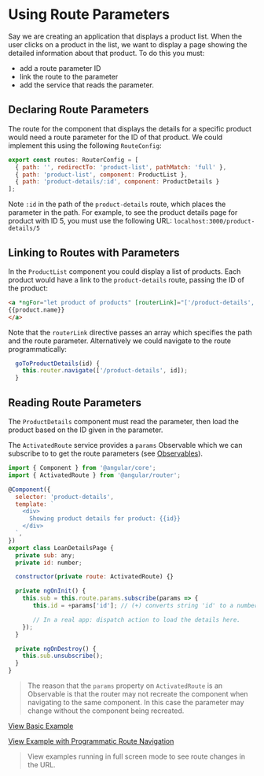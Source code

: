# Using Route Parameters #

Say we are creating an application that displays a product list. When the user clicks on a product in the list, we want to display a page showing the detailed information about that product. To do this you must:

* add a route parameter ID
* link the route to the parameter
* add the service that reads the parameter.

## Declaring Route Parameters ##

The route for the component that displays the details for a specific product would need a route parameter for the ID of that product. We could implement this using the following `RouteConfig`:

```javascript
export const routes: RouterConfig = [
  { path: '', redirectTo: 'product-list', pathMatch: 'full' },
  { path: 'product-list', component: ProductList },
  { path: 'product-details/:id', component: ProductDetails }
];
```

Note `:id` in the path of the `product-details` route, which places the parameter in the path. For example, to see the product details page for product with ID 5, you must use the following URL:
`localhost:3000/product-details/5`

## Linking to Routes with Parameters ##

In the `ProductList` component you could display a list of products. Each product would have a link to the `product-details` route, passing the ID of the product:

```html
<a *ngFor="let product of products" [routerLink]="['/product-details', product.id]">
{{product.name}}
</a>
```

Note that the `routerLink` directive passes an array which specifies the path and the route parameter. Alternatively we could navigate to the route programmatically:

```javascript
  goToProductDetails(id) {
    this.router.navigate(['/product-details', id]);
  }
```

## Reading Route Parameters ##

The `ProductDetails` component must read the parameter, then load the product based on the ID given in the parameter.

The `ActivatedRoute` service provides a `params` Observable which we can subscribe to to get the route parameters (see [Observables](/handout/observables/README.md)).

```javascript
import { Component } from '@angular/core';
import { ActivatedRoute } from '@angular/router';

@Component({
  selector: 'product-details',
  template: `
    <div>
      Showing product details for product: {{id}}
    </div>
  `,
})
export class LoanDetailsPage {
  private sub: any;
  private id: number;

  constructor(private route: ActivatedRoute) {}

  private ngOnInit() {
    this.sub = this.route.params.subscribe(params => {
       this.id = +params['id']; // (+) converts string 'id' to a number

       // In a real app: dispatch action to load the details here.
    });
  }

  private ngOnDestroy() {
    this.sub.unsubscribe();
  }
}
```

> The reason that the `params` property on `ActivatedRoute` is an Observable is that the router may not recreate the component when navigating to the same component. In this case the parameter may change without the component being recreated.


[View Basic Example](https://plnkr.co/edit/Yq3hf4tQkuidwV5BMUDM?p=preview)

[View Example with Programmatic Route Navigation](https://plnkr.co/edit/MPTdzRxRn2VsRUdlrb8C?p=preview)

> View examples running in full screen mode to see route changes in the URL.
